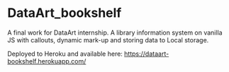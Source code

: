 # DataArt_bookshelf

A final work for DataArt internship. A library information system on vanilla JS with callouts, dynamic mark-up and storing data to Local storage.

Deployed to Heroku and available here: https://dataart-bookshelf.herokuapp.com/
